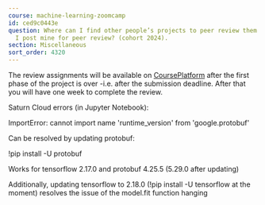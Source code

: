 ```yaml
---
course: machine-learning-zoomcamp
id: ced9c0443e
question: Where can I find other people’s projects to peer review them and where do
  I post mine for peer review? (cohort 2024).
section: Miscellaneous
sort_order: 4320
---
```


The review assignments will be available on [CoursePlatform](https://courses.datatalks.club/ml-zoomcamp-2024/) after the first phase of the project is over -i.e. after the submission deadline. After that you will have one week to complete the review.

Saturn Cloud errors (in Jupyter Notebook):

ImportError: cannot import name 'runtime_version' from 'google.protobuf'

Can be resolved by updating protobuf:

!pip install -U protobuf

Works for tensorflow 2.17.0 and protobuf 4.25.5  (5.29.0 after updating)

Additionally, updating tensorflow to 2.18.0 (!pip install -U tensorflow at the moment) resolves the issue of the model.fit function hanging

